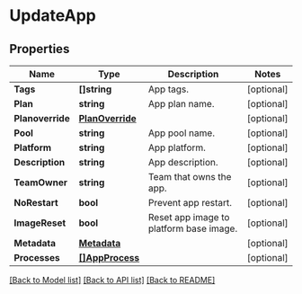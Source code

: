 # UpdateApp

## Properties
Name | Type | Description | Notes
------------ | ------------- | ------------- | -------------
**Tags** | **[]string** | App tags. | [optional] 
**Plan** | **string** | App plan name. | [optional] 
**Planoverride** | [**PlanOverride**](PlanOverride.md) |  | [optional] 
**Pool** | **string** | App pool name. | [optional] 
**Platform** | **string** | App platform. | [optional] 
**Description** | **string** | App description. | [optional] 
**TeamOwner** | **string** | Team that owns the app. | [optional] 
**NoRestart** | **bool** | Prevent app restart. | [optional] 
**ImageReset** | **bool** | Reset app image to platform base image. | [optional] 
**Metadata** | [**Metadata**](Metadata.md) |  | [optional] 
**Processes** | [**[]AppProcess**](AppProcess.md) |  | [optional] 

[[Back to Model list]](../README.md#documentation-for-models) [[Back to API list]](../README.md#documentation-for-api-endpoints) [[Back to README]](../README.md)


